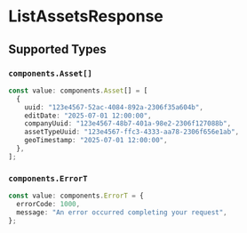 # ListAssetsResponse


## Supported Types

### `components.Asset[]`

```typescript
const value: components.Asset[] = [
  {
    uuid: "123e4567-52ac-4084-892a-2306f35a604b",
    editDate: "2025-07-01 12:00:00",
    companyUuid: "123e4567-48b7-401a-98e2-2306f127088b",
    assetTypeUuid: "123e4567-ffc3-4333-aa78-2306f656e1ab",
    geoTimestamp: "2025-07-01 12:00:00",
  },
];
```

### `components.ErrorT`

```typescript
const value: components.ErrorT = {
  errorCode: 1000,
  message: "An error occurred completing your request",
};
```

